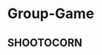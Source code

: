 # Group-Game
<h2> SHOOTOCORN </h2>
<img src "https://github.com/yuxuanyap/Group-Game/blob/master/Capture.JPG" >
<img src "https://github.com/yuxuanyap/Group-Game/blob/master/capture1.JPG" >
<img src "https://github.com/yuxuanyap/Group-Game/blob/master/Capture2.JPG" >
